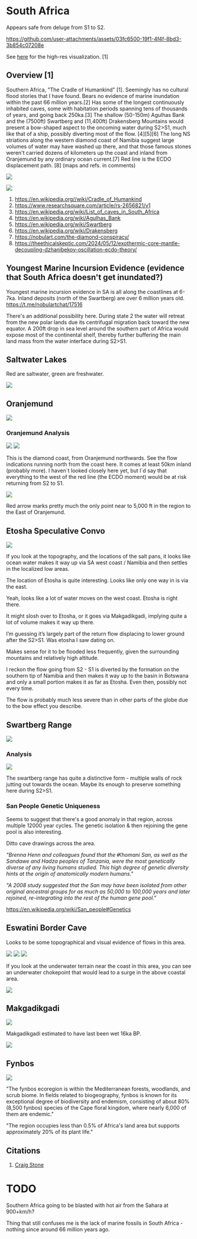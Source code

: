 # South Africa

Appears safe from deluge from S1 to S2.

https://github.com/user-attachments/assets/03fc6500-19f1-4f4f-8bd3-3b854c07208e

See [here](https://github.com/sovrynn/ecdo/tree/master/6-LITERATURE-MEDIA/nobulart/ecdo-visualizations) for the high-res visualization. [1]

## Overview [1]

Southern Africa, "The Cradle of Humankind" [1]. Seemingly has no cultural flood stories that I have found. Bears no evidence of marine inundation within the past 66 million years.[2] Has some of the longest continuously inhabited caves, some with habitation periods spanning tens of thousands of years, and going back 250ka.[3] The shallow (50-150m) Agulhas Bank and the (7500ft) Swartberg and (11,400ft) Drakensberg Mountains would present a bow-shaped aspect to the oncoming water during S2>S1, much like that of a ship, possibly diverting most of the flow. [4][5][6] The long NS striations along the western diamond coast of Namibia suggest large volumes of water may have washed up there, and that those famous stones weren't carried dozens of kilometers up the coast and inland from Oranjemund by any ordinary ocean current.[7] Red line is the ECDO displacement path. [8]
(maps and refs. in comments)

![](img/1821305177590186012-GUaKSneXYAAyxVM.jpg)

![](img/1821305177590186012-GUaKSmuWIAA64wc.jpg)

1. https://en.wikipedia.org//wiki/Cradle_of_Humankind
2. https://www.researchsquare.com/article/rs-2656821/v1
3. https://en.wikipedia.org/wiki/List_of_caves_in_South_Africa
4. https://en.wikipedia.org/wiki/Agulhas_Bank
5. https://en.wikipedia.org/wiki/Swartberg
6. https://en.wikipedia.org/wiki/Drakensberg
7. https://nobulart.com/the-diamond-conspiracy/
8. https://theethicalskeptic.com/2024/05/12/exothermic-core-mantle-decoupling-dzhanibekov-oscillation-ecdo-theory/

## Youngest Marine Incursion Evidence (evidence that South Africa doesn't get inundated?)

Youngest marine incursion evidence in SA is all along the coastlines at 6-7ka. Inland deposits (north of the Swartberg) are over 6 million years old.
https://t.me/nobulartchat/17516

There's an additional possibility here. During state 2 the water will retreat from the new polar lands due its centrifugal migration back toward the new equator. A 200ft drop in sea level around the southern part of Africa would expose most of the continental shelf, thereby further buffering the main land mass from the water interface during S2>S1.

## Saltwater Lakes

Red are saltwater, green are freshwater.

![](img/lakes.jpg)

## Oranjemund

![](img/oranjemund.png)

### Oranjemund Analysis

![](img/oranjemund.jpg)
![](img/oranjemund2.jpg)

This is the diamond coast, from Oranjemund northwards. See the flow indications running north from the coast here. It comes at least 50km inland (probably more). I haven´t looked closely here yet, but I´d say that everything to the west of the red line (the ECDO moment) would be at risk returning from S2 to S1.

![](img/oranjemund3.jpg)

Red arrow marks pretty much the only point near to 5,000 ft in the region to the East of Oranjemund.

## Etosha Speculative Convo

![](img/etosha.jpg)

If you look at the topography, and the locations of the salt pans, it looks like ocean water makes it way up via SA west coast / Namibia and then settles in the localized low areas.

The location of Etosha is quite interesting. Looks like only one way in is via the east.

Yeah, looks like a lot of water moves on the west coast. Etosha is right there.

It might slosh over to Etosha, or it goes via Makgadikgadi, implying quite a lot of volume makes it way up there.

I’m guessing it’s largely part of the return flow displacing to lower ground after the S2>S1. Was etosha I saw dating on.

Makes sense for it to be flooded less frequently, given the surrounding mountains and relatively high altitude.

I reckon the flow going from S2 - S1 is diverted by the formation on the southern tip of Namibia and then makes it way up to the basin in Botswana and only a small portion makes it as far as Etosha. Even then, possibly not every time.

The flow is probably much less severe than in other parts of the globe due to the bow effect you describe.

## Swartberg Range

![](img/swartberg.png)

### Analysis

![](img/swartberg-range.jpg)

The swartberg range has quite a distinctive form - multiple walls of rock jutting out towards the ocean. Maybe its enough to preserve something here during S2>S1.

### San People Genetic Uniqueness

Seems to suggest that there's a good anomaly in that region, across multiple 12000 year cycles. The genetic isolation & then rejoining the gene pool is also interesting.

Ditto cave drawings across the area.

*"Brenna Henn and colleagues found that the ǂKhomani San, as well as the Sandawe and Hadza peoples of Tanzania, were the most genetically diverse of any living humans studied. This high degree of genetic diversity hints at the origin of anatomically modern humans."*

*"A 2008 study suggested that the San may have been isolated from other original ancestral groups for as much as 50,000 to 100,000 years and later rejoined, re-integrating into the rest of the human gene pool."*

https://en.wikipedia.org/wiki/San_people#Genetics

## Eswatini Border Cave

Looks to be some topographical and visual evidence of flows in this area.

![](img/south-africa-coast.jpg)
![](img/south-africa-coast2.jpg)
![](img/south-africa-coast3.jpg)

If you look at the underwater terrain near the coast in this area, you can see an underwater chokepoint that would lead to a surge in the above coastal area.

![](img/south-africa-coast4.jpg)

## Makgadikgadi

![](img/makgadikgadi.png)

Makgadikgadi estimated to have last been wet 16ka BP.

![](img/makgadikgadi.jpg)

## Fynbos

![](img/fynbos.png)

"The fynbos ecoregion is within the Mediterranean forests, woodlands, and scrub biome. In fields related to biogeography, fynbos is known for its exceptional degree of biodiversity and endemism, consisting of about 80% (8,500 fynbos) species of the Cape floral kingdom, where nearly 6,000 of them are endemic."

"The region occupies less than 0.5% of Africa's land area but supports approximately 20% of its plant life."

## Citations

1. [Craig Stone](https://nobulart.com)

# TODO

Southern Africa going to be blasted with hot air from the Sahara at 900+km/h?

Thing that still confuses me is the lack of marine fossils in South Africa - nothing since around 66 million years ago.
